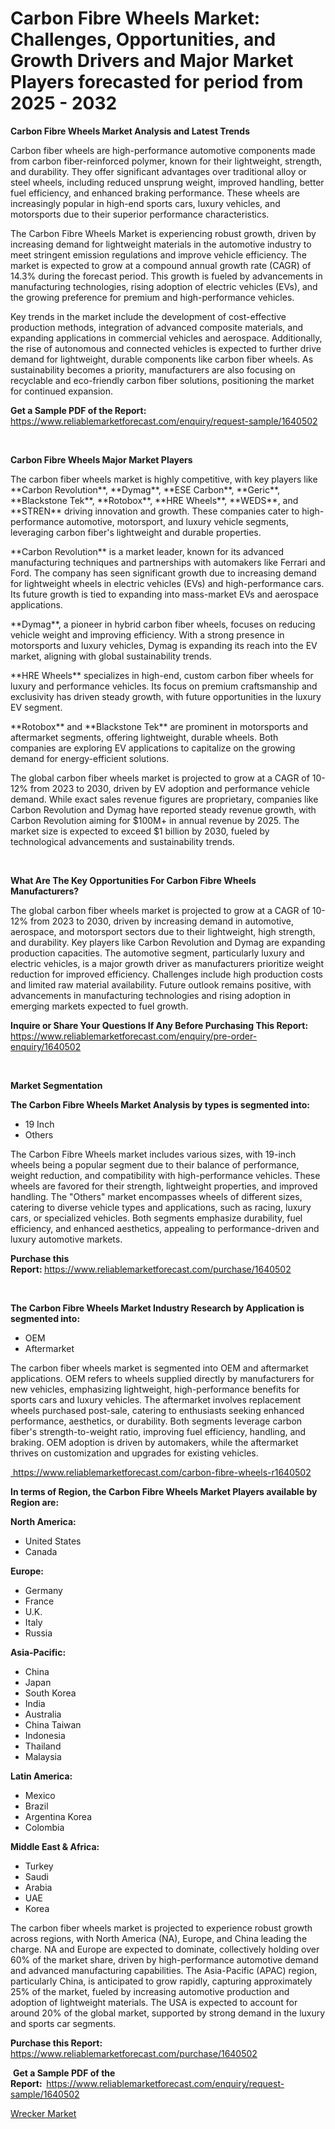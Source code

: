 <p><h1>Carbon Fibre Wheels Market: Challenges, Opportunities, and Growth Drivers and Major Market Players forecasted for period from 2025 - 2032</h1></p><p><strong>Carbon Fibre Wheels Market Analysis and Latest Trends</strong></p>
<p><p>Carbon fiber wheels are high-performance automotive components made from carbon fiber-reinforced polymer, known for their lightweight, strength, and durability. They offer significant advantages over traditional alloy or steel wheels, including reduced unsprung weight, improved handling, better fuel efficiency, and enhanced braking performance. These wheels are increasingly popular in high-end sports cars, luxury vehicles, and motorsports due to their superior performance characteristics.</p><p>The Carbon Fibre Wheels Market is experiencing robust growth, driven by increasing demand for lightweight materials in the automotive industry to meet stringent emission regulations and improve vehicle efficiency. The market is expected to grow at a compound annual growth rate (CAGR) of 14.3% during the forecast period. This growth is fueled by advancements in manufacturing technologies, rising adoption of electric vehicles (EVs), and the growing preference for premium and high-performance vehicles.</p><p>Key trends in the market include the development of cost-effective production methods, integration of advanced composite materials, and expanding applications in commercial vehicles and aerospace. Additionally, the rise of autonomous and connected vehicles is expected to further drive demand for lightweight, durable components like carbon fiber wheels. As sustainability becomes a priority, manufacturers are also focusing on recyclable and eco-friendly carbon fiber solutions, positioning the market for continued expansion.</p></p>
<p><strong>Get a Sample PDF of the Report:&nbsp;</strong> <a href="https://www.reliablemarketforecast.com/enquiry/request-sample/1640502?utm_campaign=1950&utm_medium=2&utm_source=Github&utm_content=ia&utm_term=21012025&utm_id=carbon-fibre-wheels">https://www.reliablemarketforecast.com/enquiry/request-sample/1640502</a></p>
<p>&nbsp;</p>
<p><strong>Carbon Fibre Wheels Major Market Players</strong></p>
<p><p>The carbon fiber wheels market is highly competitive, with key players like **Carbon Revolution**, **Dymag**, **ESE Carbon**, **Geric**, **Blackstone Tek**, **Rotobox**, **HRE Wheels**, **WEDS**, and **STREN** driving innovation and growth. These companies cater to high-performance automotive, motorsport, and luxury vehicle segments, leveraging carbon fiber's lightweight and durable properties.</p><p>**Carbon Revolution** is a market leader, known for its advanced manufacturing techniques and partnerships with automakers like Ferrari and Ford. The company has seen significant growth due to increasing demand for lightweight wheels in electric vehicles (EVs) and high-performance cars. Its future growth is tied to expanding into mass-market EVs and aerospace applications.</p><p>**Dymag**, a pioneer in hybrid carbon fiber wheels, focuses on reducing vehicle weight and improving efficiency. With a strong presence in motorsports and luxury vehicles, Dymag is expanding its reach into the EV market, aligning with global sustainability trends.</p><p>**HRE Wheels** specializes in high-end, custom carbon fiber wheels for luxury and performance vehicles. Its focus on premium craftsmanship and exclusivity has driven steady growth, with future opportunities in the luxury EV segment.</p><p>**Rotobox** and **Blackstone Tek** are prominent in motorsports and aftermarket segments, offering lightweight, durable wheels. Both companies are exploring EV applications to capitalize on the growing demand for energy-efficient solutions.</p><p>The global carbon fiber wheels market is projected to grow at a CAGR of 10-12% from 2023 to 2030, driven by EV adoption and performance vehicle demand. While exact sales revenue figures are proprietary, companies like Carbon Revolution and Dymag have reported steady revenue growth, with Carbon Revolution aiming for $100M+ in annual revenue by 2025. The market size is expected to exceed $1 billion by 2030, fueled by technological advancements and sustainability trends.</p></p>
<p>&nbsp;</p>
<p><strong>What Are The Key Opportunities For Carbon Fibre Wheels Manufacturers?</strong></p>
<p><p>The global carbon fiber wheels market is projected to grow at a CAGR of 10-12% from 2023 to 2030, driven by increasing demand in automotive, aerospace, and motorsport sectors due to their lightweight, high strength, and durability. Key players like Carbon Revolution and Dymag are expanding production capacities. The automotive segment, particularly luxury and electric vehicles, is a major growth driver as manufacturers prioritize weight reduction for improved efficiency. Challenges include high production costs and limited raw material availability. Future outlook remains positive, with advancements in manufacturing technologies and rising adoption in emerging markets expected to fuel growth.</p></p>
<p><strong>Inquire or Share Your Questions If Any Before Purchasing This Report:</strong> <a href="https://www.reliablemarketforecast.com/enquiry/pre-order-enquiry/1640502?utm_campaign=1950&utm_medium=2&utm_source=Github&utm_content=ia&utm_term=21012025&utm_id=carbon-fibre-wheels">https://www.reliablemarketforecast.com/enquiry/pre-order-enquiry/1640502</a></p>
<p>&nbsp;</p>
<p><strong>Market Segmentation</strong></p>
<p><strong>The Carbon Fibre Wheels Market Analysis by types is segmented into:</strong></p>
<p><ul><li>19 Inch</li><li>Others</li></ul></p>
<p><p>The Carbon Fibre Wheels market includes various sizes, with 19-inch wheels being a popular segment due to their balance of performance, weight reduction, and compatibility with high-performance vehicles. These wheels are favored for their strength, lightweight properties, and improved handling. The "Others" market encompasses wheels of different sizes, catering to diverse vehicle types and applications, such as racing, luxury cars, or specialized vehicles. Both segments emphasize durability, fuel efficiency, and enhanced aesthetics, appealing to performance-driven and luxury automotive markets.</p></p>
<p><strong>Purchase this Report:&nbsp;</strong><a href="https://www.reliablemarketforecast.com/purchase/1640502?utm_campaign=1950&utm_medium=2&utm_source=Github&utm_content=ia&utm_term=21012025&utm_id=carbon-fibre-wheels">https://www.reliablemarketforecast.com/purchase/1640502</a></p>
<p>&nbsp;</p>
<p><strong>The Carbon Fibre Wheels Market Industry Research by Application is segmented into:</strong></p>
<p><ul><li>OEM</li><li>Aftermarket</li></ul></p>
<p><p>The carbon fiber wheels market is segmented into OEM and aftermarket applications. OEM refers to wheels supplied directly by manufacturers for new vehicles, emphasizing lightweight, high-performance benefits for sports cars and luxury vehicles. The aftermarket involves replacement wheels purchased post-sale, catering to enthusiasts seeking enhanced performance, aesthetics, or durability. Both segments leverage carbon fiber's strength-to-weight ratio, improving fuel efficiency, handling, and braking. OEM adoption is driven by automakers, while the aftermarket thrives on customization and upgrades for existing vehicles.</p></p>
<p><a href="https://www.reliablemarketforecast.com/carbon-fibre-wheels-r1640502?utm_campaign=1950&utm_medium=2&utm_source=Github&utm_content=ia&utm_term=21012025&utm_id=carbon-fibre-wheels">&nbsp;https://www.reliablemarketforecast.com/carbon-fibre-wheels-r1640502</a></p>
<p><strong>In terms of Region, the Carbon Fibre Wheels Market Players available by Region are:</strong></p>
<p>
    <p> <strong> North America: </strong>
        <ul>
            <li>United States</li>
            <li>Canada</li>
        </ul>
        </p> 
    <p> <strong> Europe: </strong>
        <ul>
            <li>Germany</li>
            <li>France</li>
            <li>U.K.</li>
            <li>Italy</li>
            <li>Russia</li>
        </ul>
        </p> 
    <p> <strong> Asia-Pacific: </strong>
        <ul>
            <li>China</li>
            <li>Japan</li>
            <li>South Korea</li>
            <li>India</li>
            <li>Australia</li>
            <li>China Taiwan</li>
            <li>Indonesia</li>
            <li>Thailand</li>
            <li>Malaysia</li>
        </ul>
        </p> 
    <p> <strong> Latin America: </strong>
        <ul>
            <li>Mexico</li>
            <li>Brazil</li>
            <li>Argentina Korea</li>
            <li>Colombia</li>
        </ul>
        </p> 
    <p> <strong> Middle East & Africa: </strong>
        <ul>
            <li>Turkey</li>
            <li>Saudi</li>
            <li>Arabia</li>
            <li>UAE</li>
            <li>Korea</li>
        </ul>
    </p>
    </p>
<p><p>The carbon fiber wheels market is projected to experience robust growth across regions, with North America (NA), Europe, and China leading the charge. NA and Europe are expected to dominate, collectively holding over 60% of the market share, driven by high-performance automotive demand and advanced manufacturing capabilities. The Asia-Pacific (APAC) region, particularly China, is anticipated to grow rapidly, capturing approximately 25% of the market, fueled by increasing automotive production and adoption of lightweight materials. The USA is expected to account for around 20% of the global market, supported by strong demand in the luxury and sports car segments.</p></p>
<p><strong>Purchase this Report: </strong><a href="https://www.reliablemarketforecast.com/purchase/1640502?utm_campaign=1950&utm_medium=2&utm_source=Github&utm_content=ia&utm_term=21012025&utm_id=carbon-fibre-wheels">https://www.reliablemarketforecast.com/purchase/1640502</a></p>
<p>&nbsp;<strong>Get a Sample PDF of the Report:&nbsp;&nbsp;</strong><a href="https://www.reliablemarketforecast.com/enquiry/request-sample/1640502?utm_campaign=1950&utm_medium=2&utm_source=Github&utm_content=ia&utm_term=21012025&utm_id=carbon-fibre-wheels">https://www.reliablemarketforecast.com/enquiry/request-sample/1640502</a></p>
<p><strong></strong></p>
<p><p><a href="https://github.com/mookiesville/Market-Research-Report-List-1/blob/main/wrecker-market.md?utm_campaign=1950&utm_medium=2&utm_source=Github&utm_content=ia&utm_term=21012025&utm_id=carbon-fibre-wheels">Wrecker Market</a></p></p>